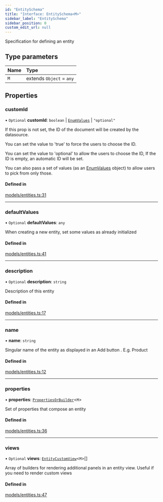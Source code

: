 ```yaml
---
id: "EntitySchema"
title: "Interface: EntitySchema<M>"
sidebar_label: "EntitySchema"
sidebar_position: 0
custom_edit_url: null
---
```


Specification for defining an entity

## Type parameters

| Name | Type |
| :------ | :------ |
| `M` | extends `Object` = `any` |

## Properties

### customId

• `Optional` **customId**: `boolean` \| [`EnumValues`](../types/EnumValues) \| ``"optional"``

If this prop is not set, the ID of the document will be created by the
datasource.

You can set the value to 'true' to force the users to choose the ID.

You can set the value to 'optional' to allow the users to choose the ID,
If the ID is empty, an automatic ID will be set.

You can also pass a set of values (as an [EnumValues](../types/EnumValues) object) to
allow users to pick from only those.

#### Defined in

[models/entities.ts:31](https://github.com/Camberi/firecms/blob/2d60fba/src/models/entities.ts#L31)

___

### defaultValues

• `Optional` **defaultValues**: `any`

When creating a new entity, set some values as already initialized

#### Defined in

[models/entities.ts:41](https://github.com/Camberi/firecms/blob/2d60fba/src/models/entities.ts#L41)

___

### description

• `Optional` **description**: `string`

Description of this entity

#### Defined in

[models/entities.ts:17](https://github.com/Camberi/firecms/blob/2d60fba/src/models/entities.ts#L17)

___

### name

• **name**: `string`

Singular name of the entity as displayed in an Add button . E.g. Product

#### Defined in

[models/entities.ts:12](https://github.com/Camberi/firecms/blob/2d60fba/src/models/entities.ts#L12)

___

### properties

• **properties**: [`PropertiesOrBuilder`](../types/PropertiesOrBuilder)<`M`\>

Set of properties that compose an entity

#### Defined in

[models/entities.ts:36](https://github.com/Camberi/firecms/blob/2d60fba/src/models/entities.ts#L36)

___

### views

• `Optional` **views**: [`EntityCustomView`](../types/EntityCustomView)<`M`\>[]

Array of builders for rendering additional panels in an entity view.
Useful if you need to render custom views

#### Defined in

[models/entities.ts:47](https://github.com/Camberi/firecms/blob/2d60fba/src/models/entities.ts#L47)
